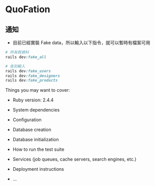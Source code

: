 # QuoFation

## 通知

* 目前已經實裝 Fake data，所以輸入以下指令，就可以暫時有檔案可用
```rb
# 所有假資料
rails dev:fake_all

# 各別輸入
rails dev:fake_users
rails dev:fake_designers
rails dev:fake_products
```

Things you may want to cover:

* Ruby version: 2.4.4

* System dependencies

* Configuration

* Database creation

* Database initialization

* How to run the test suite

* Services (job queues, cache servers, search engines, etc.)

* Deployment instructions

* ...
